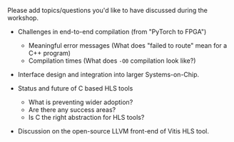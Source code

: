 Please add topics/questions you'd like to have discussed during the workshop.

- Challenges in end-to-end compilation (from "PyTorch to FPGA")
  - Meaningful error messages (What does "failed to route" mean for a C++ program)
  - Compilation times (What does `-O0` compilation look like?)

- Interface design and integration into larger Systems-on-Chip.

- Status and future of C based HLS tools
  - What is preventing wider adoption?
  - Are there any success areas?
  - Is C the right abstraction for HLS tools?

- Discussion on the open-source LLVM front-end of Vitis HLS tool. 
